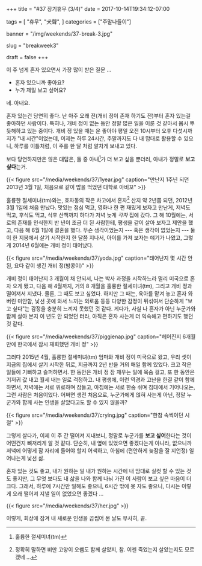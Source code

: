+++
title = "#37 장기휴무 (3/4)"
date = 2017-10-14T19:34:12-07:00

tags = [
  "휴무",
  "犬聲",
]
categories = ["주말나들이"]

banner = "/img/weekends/37-break-3.jpg"

slug = "breakweek3"

draft = false
+++

이 주 넘게 혼자 있으면서 가장 많이 받은 질문 …

- 혼자 있으니까 좋아요?
- 누가 제일 보고 싶어요?

<!--more-->

네. 아내요.

혼자 있는건 당연히 좋다. 난 아주 오래 전(개비 정이 존재 하기도 전)부터 혼자
있는걸 좋아하던 사람이다.
특히나, 개비 정이 없는 동안 정말 많은 일을 이룬 것 같아서 몹시 뿌듯해하고 있는
중이다. 개비 정 있을 때는 운 좋아야 평일 오전 10시부터 오후 다섯시까지가
"내 시간"이었는데, 이제는 하루 24시간, 주말까지도 다 내 맘대로 활용할
수 있으니, 하루를 이틀처럼, 이 주를 한 달 처럼  알차게 보내고 있다.

보다 당연하지만은 않은 대답은, 둘 중 아내[^1]가 더 보고 싶을 뿐더러,
아내가 정말로 **보고 싶다**는거.

[^1]: 훌륭한 절세미녀(tm)

{{< figure
  src="/media/weekends/37/1year.jpg"
  caption="만난지 1주년 되던 2013년 3월 1일, 처음으로 같이 밥을 먹었던 대학로 아비꼬" >}}


훌륭한 절세미녀(tm)와는, 효자동의 작은 차고에서 혼자[^cat] 산지 약 2년쯤 되던,
2012년 3월 1일에 처음 만났다. 맛있는 점심 먹고, 영화나 한 편 재밌게 보자고
만난게, 저녁도 먹고, 후식도 먹고, 식후 산책까지 하다가 저녁 늦게 _각자_ 집에
갔다.
그 해 10월에는, 서로의 존재를 인식한지 반 년이 조금 더 된 사람한테, 평생을 같이
살아 보자고 제안을 했고, 다음 해 6월 1일에 결혼을 했다.
무슨 생각이었는지 --- 혹은 생각이 없었는지 --- 둘이 한 지붕에서 살기 시작한지
한 달쯤 지나서, 아이를 가져 보자는 얘기가 나왔고, 그렇게 2014년 6월에는 개비
정이 태어났다.

[^cat]: 정확히 말하면 비만 고양이 오쌤도 함께 살았지, 참. 이젠 죽었는지 살았는지도 모르겠네 …

{{< figure
  src="/media/weekends/37/yoda.jpg"
  caption="태어난지 몇 시간 안 된, 요다 같이 생긴 개비 정(밤콩이)" >}}

개비 정이 태어난지 3 개월이 채 안되서, 나는 박사 과정을 시작하느라 멀리
미국으로 혼자 오게 됐고, 다음 해 4월까지, 거의 8 개월을 훌륭한 절세미녀(tm),
그리고 개비 정과 떨어져서 지냈다.
물론, 그 때도 보고 싶었다. 하지만 그 때는, 육아를 맡겨 놓고 혼자 와버린 미안함,
낯선 곳에 와서 느끼는 외로움 등등 다양한 감정이 뒤섞여서 단순하게
"보고 싶다"는 감정을 충분히 느끼지 못했던 것 같다. 게다가, 사실 나 혼자가 아닌
누군가와 함께 살아 본지 이 년도 안 되었던 터라, 아직은 혼자 사는게 더 익숙해고
편하기도 했던 것 같다.

{{< figure
  src="/media/weekends/37/piggienap.jpg"
  caption="헤어진지 6개월 만에 한국에서 잠시 재회했던 개비 정" >}}

그러다 2015년 4월, 훌륭한 절세미녀(tm) 엄마와 개비 정이 미국으로 왔고, 우리 셋이
지금의 집에서 살기 시작한 뒤로, 지금까지 2년 반을 거의 매일 함께 있었다.
크고 작은 일들에 기뻐하고 슬퍼하면서. 한 동안은 개비 정 잠 재우는 일에 목숨
걸고, 또 한 동안은 기저귀 값 내고 월세 내는 일로 걱정하고.
내 평생에, 이런 역경과 고난을 한결 같이 함께 하면서, 저녁에는 서로 위로하며
잠들고, 아침에는 서로 한숨 쉬며 침대에서 기어나오는, 그런 사람은 처음이었다.
어쩌면 생전 처음으로, 누군가에게 얹혀 사는게 아닌, 정말 누군가와 함께 사는
인생을 살았다고도 할 수 있지 않을까?

{{< figure
  src="/media/weekends/37/crying.jpg"
  caption="한참 속썩이던 시절" >}}

그렇게 살다가, 이제 이 주 간 떨어져 지내보니, 정말로 누군가를 **보고
싶어**한다는 것이 어떤건지 뼈저리게 알 것 같다.
단순히, 내 옆에 있었으면 좋겠다는게 아니라, 없으니까 저녁에 어떻게 잠 자리에
들어야 할지 어색하고, 아침에 (편안하게 늦잠을 잘 지언정) 일어나는게 낯선 삶.

혼자 있는 것도 좋고, 내가 원하는 일 내가 원하는 시간에 내 맘대로 실컷
할 수 있는 것도 좋지만, 그 무엇 보다도 내 삶을 나와 함께 나눠 가진 이 사람이
보고 싶은 마음이 더 크다. 그래서, 하루에 7시간만 일해도 좋으니, 6시간 밖에
못 자도 좋으니, 다시는 이렇게 오래 떨어져 지낼 일이 없었으면 좋겠다 …

{{< figure src="/media/weekends/37/her.jpg" >}}

이렇게, 회상에 잠겨 내 새로운 인생을 곱씹어 본 날도 무사히, 끝.
